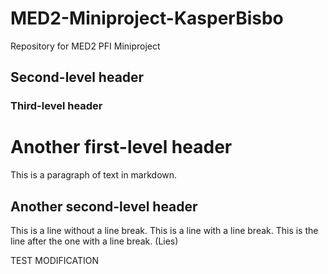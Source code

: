 # MED2-Miniproject-KasperBisbo
Repository for MED2 PFI Miniproject

## Second-level header
### Third-level header

Another first-level header
==========================

This is a paragraph of text in markdown.

Another second-level header
---------------------------

This is a line without a line break.
This is a line with a line break.
This is the line after the one with a line break. (Lies)

TEST MODIFICATION
